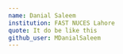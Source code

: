 ```yaml
---
name: Danial Saleem
institution: FAST NUCES Lahore
quote: It do be like this
github_user: MDanialSaleem
---
```


